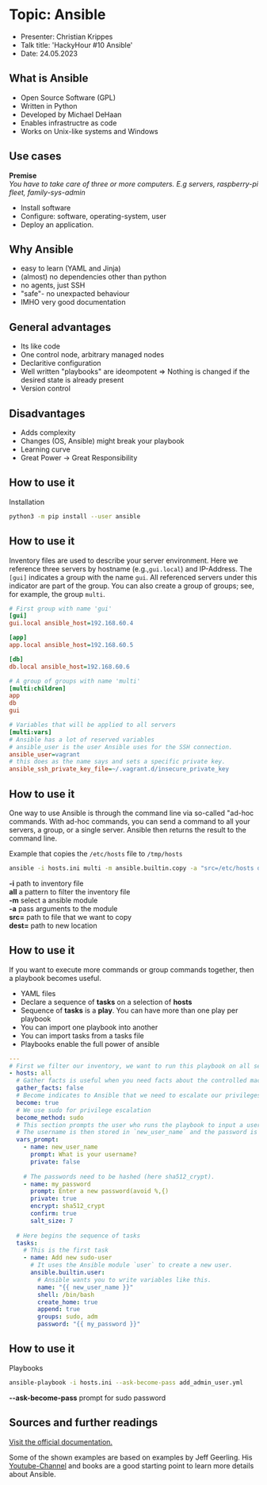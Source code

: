 # Topic: Ansible
- Presenter: Christian Krippes
- Talk title: 'HackyHour #10 Ansible'
- Date: 24.05.2023

## What is Ansible

- Open Source Software (GPL)
- Written in Python
- Developed by Michael DeHaan
- Enables infrastructre as code
- Works on Unix-like systems and Windows

## Use cases

**Premise**  
_You have to take care of three or more computers.
E.g servers, raspberry-pi fleet, family-sys-admin_

- Install software 
- Configure: software, operating-system, user
- Deploy an application.

## Why Ansible

- easy to learn (YAML and Jinja)
- (almost) no dependencies other than python
- no agents, just SSH
- "safe"- no unexpacted behaviour
- IMHO very good documentation

## General advantages

- Its like code
- One control node, arbitrary managed nodes
- Declaritive configuration
- Well written "playbooks" are ideompotent 
=> Nothing is changed if the desired state is already present
- Version control

## Disadvantages

- Adds complexity
- Changes (OS, Ansible) might break your playbook
- Learning curve
- Great Power -> Great Responsibility

## How to use it

Installation

```bash
python3 -m pip install --user ansible
```

## How to use it

Inventory files are used to describe your server environment.
Here we reference three servers by hostname (e.g.,`gui.local`) and IP-Address.
The `[gui]` indicates a group with the name `gui`. All referenced servers under this indicator
are part of the group.
You can also create a group of groups; see, for example, the group `multi`.

```ini
# First group with name 'gui'
[gui]
gui.local ansible_host=192.168.60.4

[app]
app.local ansible_host=192.168.60.5

[db]
db.local ansible_host=192.168.60.6

# A group of groups with name 'multi'
[multi:children]
app
db
gui

# Variables that will be applied to all servers
[multi:vars]
# Ansible has a lot of reserved variables
# ansible_user is the user Ansible uses for the SSH connection.
ansible_user=vagrant
# this does as the name says and sets a specific private key.
ansible_ssh_private_key_file=~/.vagrant.d/insecure_private_key
```

## How to use it

One way to use Ansible is through the command line via so-called "ad-hoc commands.
With ad-hoc commands, you can send a command to all your servers, a group, or a single server.
Ansible then returns the result to the command line.

Example that copies the `/etc/hosts` file to `/tmp/hosts`

```bash
ansible -i hosts.ini multi -m ansible.builtin.copy -a "src=/etc/hosts dest=/tmp/hosts"
```  

**-i** path to inventory file  
**all** a pattern to filter the inventory file  
**-m** select a ansible module  
**-a** pass arguments to the module  
**src=** path to file that we want to copy  
**dest=** path to new location 

## How to use it

If you want to execute more commands or group commands together,
then a playbook becomes useful.

- YAML files
- Declare a sequence of **tasks** on a selection of **hosts**
- Sequence of **tasks** is a **play**. You can have more than one play per playbook
- You can import one playbook into another
- You can import tasks from a tasks file
- Playbooks enable the full power of ansible

```yaml
---
# First we filter our inventory, we want to run this playbook on all servers of the inventory.
- hosts: all
  # Gather facts is useful when you need facts about the controlled machine, like hostname, OS, OS-Version etc.
  gather_facts: false
  # Become indicates to Ansible that we need to escalate our privileges
  become: true
  # We use sudo for privilege escalation
  become_method: sudo
  # This section prompts the user who runs the playbook to input a username and password
  # The username is then stored in `new_user_name` and the password is in `my_password`
  vars_prompt:
    - name: new_user_name
      prompt: What is your username?
      private: false
    
    # The passwords need to be hashed (here sha512_crypt).
    - name: my_password
      prompt: Enter a new password(avoid %,{)
      private: true
      encrypt: sha512_crypt
      confirm: true
      salt_size: 7
  
  # Here begins the sequence of tasks
  tasks:
    # This is the first task
    - name: Add new sudo-user
      # It uses the Ansible module `user` to create a new user.
      ansible.builtin.user:
        # Ansible wants you to write variables like this.
        name: "{{ new_user_name }}"
        shell: /bin/bash
        create_home: true
        append: true
        groups: sudo, adm
        password: "{{ my_password }}"
```

## How to use it

Playbooks

```bash
ansible-playbook -i hosts.ini --ask-become-pass add_admin_user.yml
```

 **--ask-become-pass** prompt for sudo password


## Sources and further readings

[Visit the official documentation.][ansible-docs]

Some of the shown examples are based on examples by Jeff Geerling.
His [Youtube-Channel][yt-geerling] and books are a good starting point to learn
more details about Ansible.

[yt-geerling]:https://www.youtube.com/watch?v=goclfp6a2IQ&list=PL2_OBreMn7FqZkvMYt6ATmgC0KAGGJNAN&pp=iAQB
[ansible-docs]:https://docs.ansible.com/

